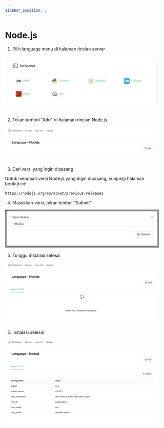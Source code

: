 ```yaml
---
sidebar_position: 3
---
```


# Node.js

1. Pilih language menu di halaman rincian server

![Lang Menu](./../../../../assets/programming-lang-menu.png)

2. Tekan tombol "Add" di halaman rincian Node.js

![Lang Detail](./../../../../assets/nodejs-detail.png)

3. Cari versi yang ingin dipasang

Untuk mencaari versi Node.js yang ingin dipasang, kunjungi halaman berikut ini:

```sh
https://nodejs.org/en/about/previous-releases
```

4. Masukkan versi, tekan tombol "Submit"

![Lang Version](./../../../../assets/nodejs-version.png)

5. Tunggu instalasi selesai

![Lang Installation](./../../../../assets/nodejs-install-progress.png)

5. Instalasi selesai

![Lang Installed](./../../../../assets/nodejs-installed.png)